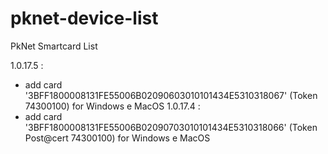 # pknet-device-list
PkNet Smartcard List


1.0.17.5 : 
- add card '3BFF1800008131FE55006B02090603010101434E5310318067' (Token 74300100) for Windows e MacOS
1.0.17.4 : 
- add card '3BFF1800008131FE55006B02090703010101434E5310318066' (Token Post@cert 74300100) for Windows e MacOS
